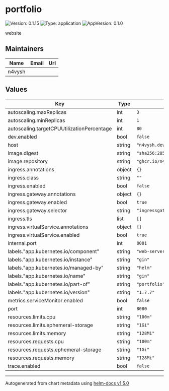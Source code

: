 # portfolio

![Version: 0.1.15](https://img.shields.io/badge/Version-0.1.15-informational?style=flat-square) ![Type: application](https://img.shields.io/badge/Type-application-informational?style=flat-square) ![AppVersion: 0.1.0](https://img.shields.io/badge/AppVersion-0.1.0-informational?style=flat-square)

website

## Maintainers

| Name | Email | Url |
| ---- | ------ | --- |
| n4vysh |  |  |

## Values

| Key | Type | Default | Description |
|-----|------|---------|-------------|
| autoscaling.maxReplicas | int | `3` |  |
| autoscaling.minReplicas | int | `1` |  |
| autoscaling.targetCPUUtilizationPercentage | int | `80` |  |
| dev.enabled | bool | `false` |  |
| host | string | `"n4vysh.dev"` |  |
| image.digest | string | `"sha256:285a6eb5d77b2c6c17bd29ee24e9f627329959afa8145b8cfd0e0cebcb16d9a7"` |  |
| image.repository | string | `"ghcr.io/n4vysh/portfolio"` |  |
| ingress.annotations | object | `{}` |  |
| ingress.class | string | `""` |  |
| ingress.enabled | bool | `false` |  |
| ingress.gateway.annotations | object | `{}` |  |
| ingress.gateway.enabled | bool | `true` |  |
| ingress.gateway.selector | string | `"ingressgateway"` |  |
| ingress.tls | list | `[]` |  |
| ingress.virtualService.annotations | object | `{}` |  |
| ingress.virtualService.enabled | bool | `true` |  |
| internal.port | int | `8081` |  |
| labels."app.kubernetes.io/component" | string | `"web-server"` |  |
| labels."app.kubernetes.io/instance" | string | `"gin"` |  |
| labels."app.kubernetes.io/managed-by" | string | `"helm"` |  |
| labels."app.kubernetes.io/name" | string | `"gin"` |  |
| labels."app.kubernetes.io/part-of" | string | `"portfolio"` |  |
| labels."app.kubernetes.io/version" | string | `"1.7.7"` |  |
| metrics.serviceMonitor.enabled | bool | `false` |  |
| port | int | `8080` |  |
| resources.limits.cpu | string | `"100m"` |  |
| resources.limits.ephemeral-storage | string | `"1Gi"` |  |
| resources.limits.memory | string | `"128Mi"` |  |
| resources.requests.cpu | string | `"100m"` |  |
| resources.requests.ephemeral-storage | string | `"1Gi"` |  |
| resources.requests.memory | string | `"128Mi"` |  |
| trace.enabled | bool | `false` |  |

----------------------------------------------
Autogenerated from chart metadata using [helm-docs v1.5.0](https://github.com/norwoodj/helm-docs/releases/v1.5.0)
